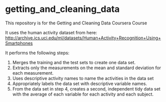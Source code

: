 # getting_and_cleaning_data
This repository is for the Getting and Cleaning Data Coursera Course

It uses the human activity dataset from here: http://archive.ics.uci.edu/ml/datasets/Human+Activity+Recognition+Using+Smartphones

It performs the following steps:

1. Merges the training and the test sets to create one data set.
2. Extracts only the measurements on the mean and standard deviation for each measurement.
3. Uses descriptive activity names to name the activities in the data set
4. Appropriately labels the data set with descriptive variable names.
5. From the data set in step 4, creates a second, independent tidy data set with the average of each variable for each activity and each subject.
